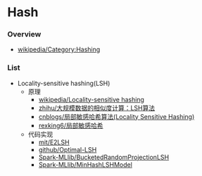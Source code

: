# Hash

### Overview
* [wikipedia/Category:Hashing](https://en.wikipedia.org/wiki/Category:Hashing)

### List
* Locality-sensitive hashing(LSH)
  + 原理
    * [wikipedia/Locality-sensitive hashing](https://en.wikipedia.org/wiki/Locality-sensitive_hashing)
    * [zhihu/大规模数据的相似度计算：LSH算法](https://zhuanlan.zhihu.com/p/46164294)
    * [cnblogs/局部敏感哈希算法(Locality Sensitive Hashing)](http://www.cnblogs.com/maybe2030/p/4953039.html)
    * [rexking6/局部敏感哈希](http://blog.rexking6.top/2018/10/09/%E5%B1%80%E9%83%A8%E6%95%8F%E6%84%9F%E5%93%88%E5%B8%8C-Locality-Sensitive-Hashing-LSH/)
  + 代码实现
    * [mit/E2LSH](http://www.mit.edu/~andoni/LSH/)
    * [github/Optimal-LSH](https://github.com/yahoo/Optimal-LSH)
    * [Spark-MLlib/BucketedRandomProjectionLSH](http://spark.apache.org/docs/2.2.1/api/scala/index.html#org.apache.spark.ml.feature.BucketedRandomProjectionLSH)
    * [Spark-MLlib/MinHashLSHModel](http://spark.apache.org/docs/2.2.1/api/scala/index.html#org.apache.spark.ml.feature.MinHashLSHModel)
